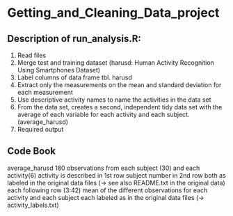 Getting_and_Cleaning_Data_project
=================================
Description of run_analysis.R:
------------------------------
1. Read files
2. Merge test and training dataset (harusd: Human Activity Recognition Using Smartphones Dataset)
3. Label columns of data frame tbl. harusd
4. Extract only the measurements on the mean and standard deviation for each measurement
5. Use descriptive activity names to name the activities in the data set
6. From the data set, creates a second, independent tidy data set with the average of each variable for each activity and each subject. (average_harusd)
7. Required output

Code Book
---------
average_harusd
180 observations from each subject (30) and each activity(6)
activity is described in 1st row
subject number in 2nd row
both as labeled in the original data files (-> see also README.txt in the original data)
each following row (3:42) mean of the different observations for each activity and each subject
each labeled as in the original data files (-> activity_labels.txt)
